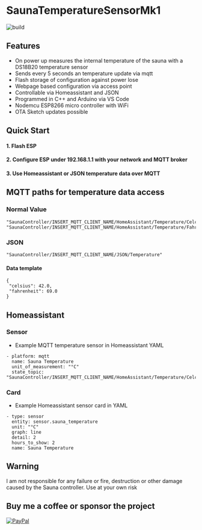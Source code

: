 # SaunaTemperatureSensorMk1

![build](https://github.com/XBoter/SaunaTemperatureSensorMk1/workflows/build/badge.svg)

## Features

- On power up measures the internal temperature of the sauna with a DS18B20 temperature sensor
- Sends every 5 seconds an temperature update via mqtt
- Flash storage of configuration against power lose
- Webpage based configuration via access point
- Controllable via Homeassistant and JSON
- Programmed in C++ and Arduino via VS Code
- Nodemcu ESP8266 micro controller with WiFi
- OTA Sketch updates possible

## Quick Start

#### 1. Flash ESP

#### 2. Configure ESP under 192.168.1.1 with your network and MQTT broker

#### 3. Use Homeassistant or JSON temperature data over MQTT

## MQTT paths for temperature data access

### Normal Value

```
"SaunaController/INSERT_MQTT_CLIENT_NAME/HomeAssistant/Temperature/Celcius/value"
"SaunaController/INSERT_MQTT_CLIENT_NAME/HomeAssistant/Temperature/Fahrenheit/value"
```

### JSON

```
"SaunaController/INSERT_MQTT_CLIENT_NAME/JSON/Temperature"
```

#### Data template

```
{
 "celsius": 42.0,
 "fahrenheit": 69.0
}
```

## Homeassistant

### Sensor

- Example MQTT temperature sensor in Homeassistant YAML

```
- platform: mqtt
  name: Sauna Temperature
  unit_of_measurement: "°C"
  state_topic: "SaunaController/INSERT_MQTT_CLIENT_NAME/HomeAssistant/Temperature/Celcius/value"
```

### Card

- Example Homeassistant sensor card in YAML

```
- type: sensor
  entity: sensor.sauna_temperature
  unit: "°C"
  graph: line
  detail: 2
  hours_to_show: 2
  name: Sauna Temperature
```

## Warning

I am not responsible for any failure or fire, destruction or other damage caused by the Sauna controller.
Use at your own risk

## Buy me a coffee or sponsor the project

[![PayPal](https://img.shields.io/badge/paypal-donate-yellow.svg)](https://www.paypal.com/cgi-bin/webscr?cmd=_s-xclick&hosted_button_id=5UD82M4V6M2XC)
